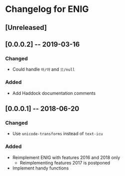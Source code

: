 # Changelog for ENIG

## [Unreleased]

## [0.0.0.2] -- 2019-03-16

### Changed
* Could handle `아/야` and `으/null`

### Added
* Add Haddock documentation comments

## [0.0.0.1] -- 2018-06-20

### Changed
* Use `unicode-transforms` instead of `text-icu`

### Added
* Reimplement ENIG with features 2016 and 2018 only
  * Reimplementing features 2017 is postponed
* Implement handy functions
